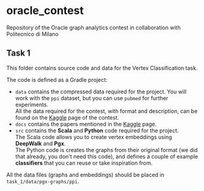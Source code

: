 # oracle_contest
Repository of the Oracle graph analytics contest in collaboration with Politecnico di Milano

## Task 1

This folder contains source code and data for the Vertex Classification task.

The code is defined as a Gradle project:
* `data` contains the compressed data required for the project. You will work with the `ppi` dataset, but you can use `pubmed` for further experiments.   
All the data required for the contest, with format and description, can be found on the [Kaggle](https://www.kaggle.com/c/oracle-polimi-contest/data) page of the contest.
* `docs` contains the papers mentioned in the [Kaggle](https://www.kaggle.com/c/oracle-polimi-contest#Documents) page.
* `src` contains the **Scala** and **Python** code required for the project.  
The Scala code allows you to create vertex embeddings using **DeepWalk** and **Pgx**.  
The Python code is creates the graphs from their original format (we did that already, you don't need this code), and defines a couple of example **classifiers** that you can reuse or take inspiration from.

All the data files (graphs and embeddings) should be placed in `task_1/data/pgx-graphs/ppi`.
